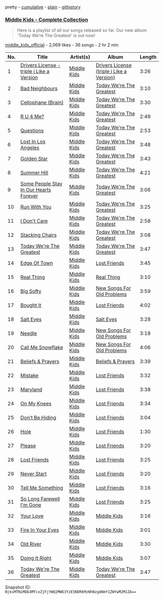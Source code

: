 pretty - [cumulative](/playlists/cumulative/51txLi0Z6JdRmHNK98HitZ.md) - [plain](/playlists/plain/51txLi0Z6JdRmHNK98HitZ) - [githistory](https://github.githistory.xyz/mackorone/spotify-playlist-archive/blob/main/playlists/plain/51txLi0Z6JdRmHNK98HitZ)

### [Middle Kids \- Complete Collection](https://open.spotify.com/playlist/51txLi0Z6JdRmHNK98HitZ)

> Here is a playlist of all our songs released so far\. Our new album 'Today We’re The Greatest' is out now!

[middle\_kids\_official](https://open.spotify.com/user/middle_kids_official) - 2,069 likes - 36 songs - 2 hr 2 min

| No. | Title | Artist(s) | Album | Length |
|---|---|---|---|---|
| 1 | [Drivers License \- triple j Like a Version](https://open.spotify.com/track/79z8mIUDwNYffZv2qy6Icj) | [Middle Kids](https://open.spotify.com/artist/6AawJaQO4i99Be2A3w7BTW) | [Drivers License \(triple j Like a Version\)](https://open.spotify.com/album/7lEp6IiYhA8Z63g8Cl7Rr8) | 3:26 |
| 2 | [Bad Neighbours](https://open.spotify.com/track/7nn9F7GffyZdg1EeJxycvi) | [Middle Kids](https://open.spotify.com/artist/6AawJaQO4i99Be2A3w7BTW) | [Today We're The Greatest](https://open.spotify.com/album/7Lm0uVUdSwxuqx2LUdRmp4) | 3:10 |
| 3 | [Cellophane \(Brain\)](https://open.spotify.com/track/3VjgAcJMk7x1QRZrA5UJlw) | [Middle Kids](https://open.spotify.com/artist/6AawJaQO4i99Be2A3w7BTW) | [Today We're The Greatest](https://open.spotify.com/album/7Lm0uVUdSwxuqx2LUdRmp4) | 3:30 |
| 4 | [R U 4 Me?](https://open.spotify.com/track/7Bw10B1o4WTeGlYgna3znd) | [Middle Kids](https://open.spotify.com/artist/6AawJaQO4i99Be2A3w7BTW) | [Today We're The Greatest](https://open.spotify.com/album/7Lm0uVUdSwxuqx2LUdRmp4) | 2:49 |
| 5 | [Questions](https://open.spotify.com/track/1jRhZA2iBMhQBw9b70aKfx) | [Middle Kids](https://open.spotify.com/artist/6AawJaQO4i99Be2A3w7BTW) | [Today We're The Greatest](https://open.spotify.com/album/7Lm0uVUdSwxuqx2LUdRmp4) | 2:53 |
| 6 | [Lost In Los Angeles](https://open.spotify.com/track/1tYk7RaQ8emrGNTO9zMnxc) | [Middle Kids](https://open.spotify.com/artist/6AawJaQO4i99Be2A3w7BTW) | [Today We're The Greatest](https://open.spotify.com/album/7Lm0uVUdSwxuqx2LUdRmp4) | 3:48 |
| 7 | [Golden Star](https://open.spotify.com/track/3NRdY5rosPh2A0QPjeP9BY) | [Middle Kids](https://open.spotify.com/artist/6AawJaQO4i99Be2A3w7BTW) | [Today We're The Greatest](https://open.spotify.com/album/7Lm0uVUdSwxuqx2LUdRmp4) | 3:43 |
| 8 | [Summer Hill](https://open.spotify.com/track/3GXqr0aNLrAL2XAJKsbZqO) | [Middle Kids](https://open.spotify.com/artist/6AawJaQO4i99Be2A3w7BTW) | [Today We're The Greatest](https://open.spotify.com/album/7Lm0uVUdSwxuqx2LUdRmp4) | 4:21 |
| 9 | [Some People Stay In Our Hearts Forever](https://open.spotify.com/track/3MFcEz2bVZAEuiXDj7bj1x) | [Middle Kids](https://open.spotify.com/artist/6AawJaQO4i99Be2A3w7BTW) | [Today We're The Greatest](https://open.spotify.com/album/7Lm0uVUdSwxuqx2LUdRmp4) | 3:06 |
| 10 | [Run With You](https://open.spotify.com/track/6TTAfH0KHjWDVM9IuGPtLr) | [Middle Kids](https://open.spotify.com/artist/6AawJaQO4i99Be2A3w7BTW) | [Today We're The Greatest](https://open.spotify.com/album/7Lm0uVUdSwxuqx2LUdRmp4) | 3:25 |
| 11 | [I Don't Care](https://open.spotify.com/track/0W3hsmOF1pMpdYaw6HDTlk) | [Middle Kids](https://open.spotify.com/artist/6AawJaQO4i99Be2A3w7BTW) | [Today We're The Greatest](https://open.spotify.com/album/7Lm0uVUdSwxuqx2LUdRmp4) | 2:58 |
| 12 | [Stacking Chairs](https://open.spotify.com/track/30dS3yETid4pYfpbsE2u07) | [Middle Kids](https://open.spotify.com/artist/6AawJaQO4i99Be2A3w7BTW) | [Today We're The Greatest](https://open.spotify.com/album/7Lm0uVUdSwxuqx2LUdRmp4) | 3:08 |
| 13 | [Today We're The Greatest](https://open.spotify.com/track/022sOb3Gr0yg4YRyZ5xFVd) | [Middle Kids](https://open.spotify.com/artist/6AawJaQO4i99Be2A3w7BTW) | [Today We're The Greatest](https://open.spotify.com/album/3yxsWKZW1R1emQFfwvN2lL) | 3:47 |
| 14 | [Edge Of Town](https://open.spotify.com/track/5RPuWhuO5K9LxcXKtlphf8) | [Middle Kids](https://open.spotify.com/artist/6AawJaQO4i99Be2A3w7BTW) | [Lost Friends](https://open.spotify.com/album/7zBq73wLuZVSsC7JOKLXDG) | 3:45 |
| 15 | [Real Thing](https://open.spotify.com/track/78JRWJAGjPIYyPRQ4mb5uW) | [Middle Kids](https://open.spotify.com/artist/6AawJaQO4i99Be2A3w7BTW) | [Real Thing](https://open.spotify.com/album/1TKz6L8awXpHTRQGZcnJo8) | 3:10 |
| 16 | [Big Softy](https://open.spotify.com/track/1GJX41Wd13ndG9l7oh2ofU) | [Middle Kids](https://open.spotify.com/artist/6AawJaQO4i99Be2A3w7BTW) | [New Songs For Old Problems](https://open.spotify.com/album/0VeJW8F3s8IJkCoduyHo4g) | 3:59 |
| 17 | [Bought It](https://open.spotify.com/track/6MZLNniWXJC24zJznXUHv8) | [Middle Kids](https://open.spotify.com/artist/6AawJaQO4i99Be2A3w7BTW) | [Lost Friends](https://open.spotify.com/album/7zBq73wLuZVSsC7JOKLXDG) | 4:02 |
| 18 | [Salt Eyes](https://open.spotify.com/track/5Cvt4IOpSnOC2eZe4fHSEW) | [Middle Kids](https://open.spotify.com/artist/6AawJaQO4i99Be2A3w7BTW) | [Salt Eyes](https://open.spotify.com/album/5NANJYup0Zri8FhflvufUe) | 3:28 |
| 19 | [Needle](https://open.spotify.com/track/3iAN24XbSxTJlHqZLYNFpm) | [Middle Kids](https://open.spotify.com/artist/6AawJaQO4i99Be2A3w7BTW) | [New Songs For Old Problems](https://open.spotify.com/album/0VeJW8F3s8IJkCoduyHo4g) | 3:18 |
| 20 | [Call Me Snowflake](https://open.spotify.com/track/4OOY9bqocmnCcsfW2Nukqu) | [Middle Kids](https://open.spotify.com/artist/6AawJaQO4i99Be2A3w7BTW) | [New Songs For Old Problems](https://open.spotify.com/album/0VeJW8F3s8IJkCoduyHo4g) | 4:06 |
| 21 | [Beliefs & Prayers](https://open.spotify.com/track/5IZ9guGLjZAsBmpIfhPhlV) | [Middle Kids](https://open.spotify.com/artist/6AawJaQO4i99Be2A3w7BTW) | [Beliefs & Prayers](https://open.spotify.com/album/0xjLxhu9Wpd3SwSC1puEwF) | 3:39 |
| 22 | [Mistake](https://open.spotify.com/track/5yGZgjR0JXYgAU3mFd00Pr) | [Middle Kids](https://open.spotify.com/artist/6AawJaQO4i99Be2A3w7BTW) | [Lost Friends](https://open.spotify.com/album/7zBq73wLuZVSsC7JOKLXDG) | 3:32 |
| 23 | [Maryland](https://open.spotify.com/track/4iXJRKqoZfYRf6fJMABql0) | [Middle Kids](https://open.spotify.com/artist/6AawJaQO4i99Be2A3w7BTW) | [Lost Friends](https://open.spotify.com/album/7zBq73wLuZVSsC7JOKLXDG) | 3:38 |
| 24 | [On My Knees](https://open.spotify.com/track/6WzaLhPEj3HUAjRtKvU0hu) | [Middle Kids](https://open.spotify.com/artist/6AawJaQO4i99Be2A3w7BTW) | [Lost Friends](https://open.spotify.com/album/7zBq73wLuZVSsC7JOKLXDG) | 3:34 |
| 25 | [Don’t Be Hiding](https://open.spotify.com/track/17S0GkAdznE2Ms4M2dY2h5) | [Middle Kids](https://open.spotify.com/artist/6AawJaQO4i99Be2A3w7BTW) | [Lost Friends](https://open.spotify.com/album/7zBq73wLuZVSsC7JOKLXDG) | 3:04 |
| 26 | [Hole](https://open.spotify.com/track/1MOSLFWJEgU9mzh8UwmK9w) | [Middle Kids](https://open.spotify.com/artist/6AawJaQO4i99Be2A3w7BTW) | [Lost Friends](https://open.spotify.com/album/7zBq73wLuZVSsC7JOKLXDG) | 1:30 |
| 27 | [Please](https://open.spotify.com/track/5bAbdTLN4izHqoQPeHi0jf) | [Middle Kids](https://open.spotify.com/artist/6AawJaQO4i99Be2A3w7BTW) | [Lost Friends](https://open.spotify.com/album/7zBq73wLuZVSsC7JOKLXDG) | 3:20 |
| 28 | [Lost Friends](https://open.spotify.com/track/7wmNW7rv3Jnw2vZzqOBUkU) | [Middle Kids](https://open.spotify.com/artist/6AawJaQO4i99Be2A3w7BTW) | [Lost Friends](https://open.spotify.com/album/7zBq73wLuZVSsC7JOKLXDG) | 3:25 |
| 29 | [Never Start](https://open.spotify.com/track/4ZOizvqCH5R7CUVcjI9O1H) | [Middle Kids](https://open.spotify.com/artist/6AawJaQO4i99Be2A3w7BTW) | [Lost Friends](https://open.spotify.com/album/7zBq73wLuZVSsC7JOKLXDG) | 3:20 |
| 30 | [Tell Me Something](https://open.spotify.com/track/6Ti2rY45EGVPrFo6ufjvAB) | [Middle Kids](https://open.spotify.com/artist/6AawJaQO4i99Be2A3w7BTW) | [Lost Friends](https://open.spotify.com/album/7zBq73wLuZVSsC7JOKLXDG) | 3:16 |
| 31 | [So Long Farewell I'm Gone](https://open.spotify.com/track/16M3hebWuhTnSJcXZrdwLz) | [Middle Kids](https://open.spotify.com/artist/6AawJaQO4i99Be2A3w7BTW) | [Lost Friends](https://open.spotify.com/album/7zBq73wLuZVSsC7JOKLXDG) | 3:25 |
| 32 | [Your Love](https://open.spotify.com/track/7lBYQn8KX8zxlW9oJkYOCL) | [Middle Kids](https://open.spotify.com/artist/6AawJaQO4i99Be2A3w7BTW) | [Middle Kids](https://open.spotify.com/album/6pDQs06Zcc2Q4GPkngmJbv) | 3:16 |
| 33 | [Fire In Your Eyes](https://open.spotify.com/track/1Ryfpj4slOvAacEra2uhK2) | [Middle Kids](https://open.spotify.com/artist/6AawJaQO4i99Be2A3w7BTW) | [Middle Kids](https://open.spotify.com/album/6pDQs06Zcc2Q4GPkngmJbv) | 3:01 |
| 34 | [Old River](https://open.spotify.com/track/6zaC0Ck9DSFz1xUINXP8p3) | [Middle Kids](https://open.spotify.com/artist/6AawJaQO4i99Be2A3w7BTW) | [Middle Kids](https://open.spotify.com/album/6pDQs06Zcc2Q4GPkngmJbv) | 3:30 |
| 35 | [Doing It Right](https://open.spotify.com/track/0BJVbOwmNlHscHVR91L50B) | [Middle Kids](https://open.spotify.com/artist/6AawJaQO4i99Be2A3w7BTW) | [Middle Kids](https://open.spotify.com/album/6pDQs06Zcc2Q4GPkngmJbv) | 3:07 |
| 36 | [Today We're The Greatest](https://open.spotify.com/track/0zqJqiq9CIP7W77NrV1NpM) | [Middle Kids](https://open.spotify.com/artist/6AawJaQO4i99Be2A3w7BTW) | [Today We're The Greatest](https://open.spotify.com/album/7Lm0uVUdSwxuqx2LUdRmp4) | 3:47 |

Snapshot ID: `NjksMTNiMDE4MTcxZjFjYWQ2MWE3YzE5NDRkMzNhNzg4NmY1ZWYwM2M1ZA==`
